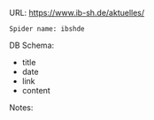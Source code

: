 URL: https://www.ib-sh.de/aktuelles/

    Spider name: ibshde

DB Schema:
- title
- date
- link
- content

Notes: